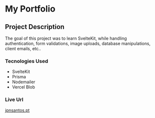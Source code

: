 # My Portfolio

## Project Description

The goal of this project was to learn SvelteKit, while handling authentication, form validations, image uploads, database manipulations, client emails, etc..

### Tecnologies Used
- SvelteKit
- Prisma
- Nodemailer
- Vercel Blob

### Live Url
[jpnsantos.pt](https://jpnsantos.pt)
